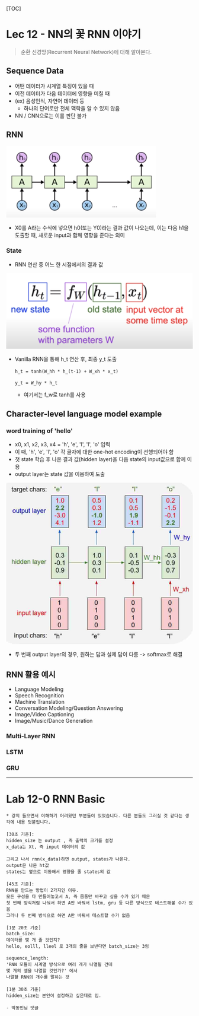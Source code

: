 [TOC]

# Lec 12 - NN의 꽃 RNN 이야기

> 순환 신경망(Recurrent Neural Network)에 대해 알아본다.

## Sequence Data

- 어떤 데이터가 시계열 특징이 있을 때
- 이전 데이터가 다음 데이터에 영향을 미칠 때
- (ex) 음성인식, 자연어 데이터 등
  - 하나의 단어로만 전체 맥락을 알 수 있지 않음
- NN / CNN으로는 이를 판단 불가

## RNN

![12_RNN_architecture](../MDImage/12_RNN_architecture.PNG)

- X0를 A라는 수식에 넣으면 h0(또는 Y0)라는 결과 값이 나오는데, 이는 다음 h1을 도출할 때, 새로운 input과 함께 영향을 준다는 의미

### State

- RNN 연산 중 어느 한 시점에서의 결과 값

![12_RNN_formula](../MDImage/12_RNN_formula.PNG)

- Vanilla RNN을 통해 h_t 연산 후, 최종 y_t 도출

  `h_t = tanh(W_hh * h_(t-1) + W_xh * x_t)`

  `y_t = W_hy * h_t`

  - 여기서는 f_w로 tanh를 사용

## Character-level language model example

### word training of  'hello' 

- x0, x1, x2, x3, x4 = 'h', 'e', 'l', 'l', 'o' 입력
- 이 때, 'h', 'e', 'l', 'o' 각 글자에 대한 one-hot encoding이 선행되어야 함
- 첫 state 학습 후 나온 결과 값(hidden layer)을 다음 state의 input값으로 함께 이용
- output layer는 state 값을 이용하여 도출

![12_RNN_hello_example](../MDImage/12_RNN_hello_example.PNG)

- 두 번째 output layer의 경우, 원하는 답과 실제 답이 다름 -> softmax로 해결



## RNN 활용 예시

- Language Modeling
- Speech Recognition
- Machine Translation
- Conversation Modeling/Question Answering
- Image/Video Captioning
- Image/Music/Dance Generation

### Multi-Layer RNN

### LSTM

### GRU

---

# Lab 12-0 RNN Basic

```
* 강의 들으면서 이해하기 어려웠던 부분들이 있었습니다. 다른 분들도 그러실 것 같다는 생각에 내용 덧붙입니다.

[30초 기준]:
hidden_size 는 output , 즉 출력의 크기를 설정
x_data는 Xt, 즉 input 데이터의 값

그리고 나서 rnn(x_data)하면 output, states가 나온다.
output은 나온 ht값
states는 옆으로 이동해서 영향을 줄 states의 값

[45초 기준]:
RNN을 만드는 방법이 2가지인 이유.
모든 구성을 다 만들어놓고서 A, 즉 몸통만 바꾸고 싶을 수가 있기 때문
첫 번째 방식처럼 나눠서 하면 A만 바꿔서 lstm, gru 등 다른 방식으로 테스트해볼 수가 있음
그러나 두 번째 방식으로 하면 A만 바꿔서 테스트할 수가 없음

[1분 20초 기준]
batch_size:
데이터를 몇 개 줄 것인지?
hello, eolll, lleel 로 3개의 줄을 보낸다면 batch_size는 3임

sequence_length:
'RNN 모듈이 시계열 방식으로 여러 개가 나열될 건데
몇 개의 셀을 나열할 것인가?' 에서 
나열할 RNN의 개수를 말하는 것

[1분 30초 기준]
hidden_size는 본인이 설정하고 싶은데로 임.

- 박동민님 댓글
```

